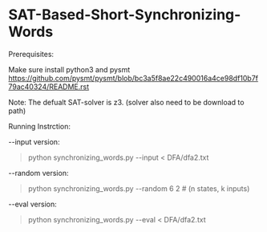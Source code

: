 # SAT-Based-Short-Synchronizing-Words


Prerequisites:

 Make sure install python3 and pysmt
 https://github.com/pysmt/pysmt/blob/bc3a5f8ae22c490016a4ce98df10b7f79ac40324/README.rst

 Note: The defualt SAT-solver is z3. (solver also need to be download to path)

Running Instrction:

 --input version:

  > python synchronizing_words.py --input < DFA/dfa2.txt
  
 --random version:

  > python synchronizing_words.py --random 6 2            # (n states, k inputs)
 
 --eval version:

  > python synchronizing_words.py --eval < DFA/dfa2.txt
  
  
